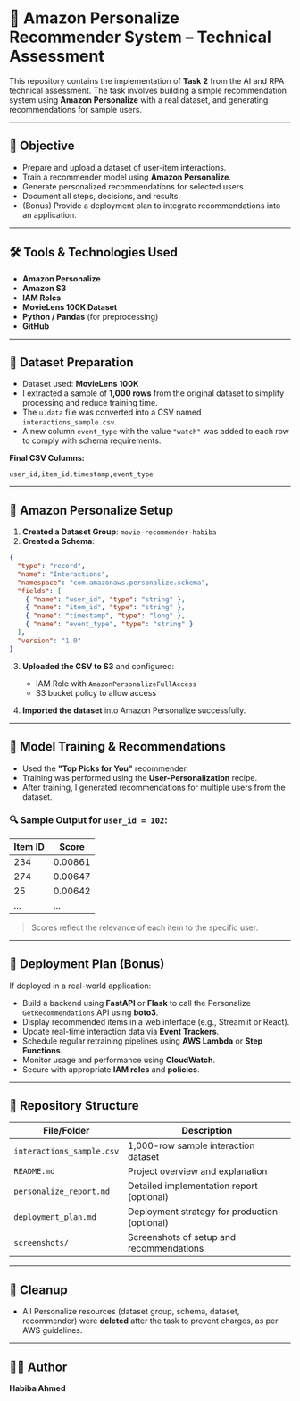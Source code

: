 # 🎯 Amazon Personalize Recommender System – Technical Assessment

This repository contains the implementation of **Task 2** from the AI and RPA technical assessment. The task involves building a simple recommendation system using **Amazon Personalize** with a real dataset, and generating recommendations for sample users.

---

## 📌 Objective

- Prepare and upload a dataset of user-item interactions.
- Train a recommender model using **Amazon Personalize**.
- Generate personalized recommendations for selected users.
- Document all steps, decisions, and results.
- (Bonus) Provide a deployment plan to integrate recommendations into an application.

---

## 🛠 Tools & Technologies Used

- **Amazon Personalize**
- **Amazon S3**
- **IAM Roles**
- **MovieLens 100K Dataset**
- **Python / Pandas** (for preprocessing)
- **GitHub**

---

## 📂 Dataset Preparation

- Dataset used: **MovieLens 100K**
- I extracted a sample of **1,000 rows** from the original dataset to simplify processing and reduce training time.
- The `u.data` file was converted into a CSV named `interactions_sample.csv`.
- A new column `event_type` with the value `"watch"` was added to each row to comply with schema requirements.

**Final CSV Columns:**

```text
user_id,item_id,timestamp,event_type
```

---

## 🧱 Amazon Personalize Setup

1. **Created a Dataset Group**: `movie-recommender-habiba`
2. **Created a Schema**:

```json
{
  "type": "record",
  "name": "Interactions",
  "namespace": "com.amazonaws.personalize.schema",
  "fields": [
    { "name": "user_id", "type": "string" },
    { "name": "item_id", "type": "string" },
    { "name": "timestamp", "type": "long" },
    { "name": "event_type", "type": "string" }
  ],
  "version": "1.0"
}
```

3. **Uploaded the CSV to S3** and configured:
   - IAM Role with `AmazonPersonalizeFullAccess`
   - S3 bucket policy to allow access

4. **Imported the dataset** into Amazon Personalize successfully.

---

## 🤖 Model Training & Recommendations

- Used the **"Top Picks for You"** recommender.
- Training was performed using the **User-Personalization** recipe.
- After training, I generated recommendations for multiple users from the dataset.

### 🔍 Sample Output for `user_id = 102`:

| Item ID | Score     |
|---------|-----------|
| 234     | 0.00861   |
| 274     | 0.00647   |
| 25      | 0.00642   |
| ...     | ...       |

> Scores reflect the relevance of each item to the specific user.

---

## 🚀 Deployment Plan (Bonus)

If deployed in a real-world application:

- Build a backend using **FastAPI** or **Flask** to call the Personalize `GetRecommendations` API using **boto3**.
- Display recommended items in a web interface (e.g., Streamlit or React).
- Update real-time interaction data via **Event Trackers**.
- Schedule regular retraining pipelines using **AWS Lambda** or **Step Functions**.
- Monitor usage and performance using **CloudWatch**.
- Secure with appropriate **IAM roles** and **policies**.

---

## 📁 Repository Structure

| File/Folder               | Description                                    |
|---------------------------|------------------------------------------------|
| `interactions_sample.csv` | 1,000-row sample interaction dataset           |
| `README.md`               | Project overview and explanation               |
| `personalize_report.md`   | Detailed implementation report (optional)      |
| `deployment_plan.md`      | Deployment strategy for production (optional)  |
| `screenshots/`            | Screenshots of setup and recommendations       |

---

## 🧹 Cleanup

- All Personalize resources (dataset group, schema, dataset, recommender) were **deleted** after the task to prevent charges, as per AWS guidelines.

---

## 🙋‍♀️ Author

**Habiba Ahmed**  